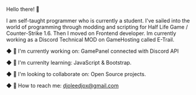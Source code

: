 Hello there! 👋 

I am self-taught programmer who is currently a student. I've sailed into the world of programming through modding and scripting for 
Half Life Game / Counter-Strike 1.6. Then I moved on Frontend developer. Im currently working as a Discord Technical MOD on GameHosting called E-Trail.

◆ 📝 I'm currently working on: GamePanel connected with Discord API

◆ 🔎 I'm currenlty learning: JavaScript & Bootstrap.

◆ 🔬 I'm looking to collaborate on: Open Source projects.

◆ 💬 How to reach me: djoleedjox@gmail.com
